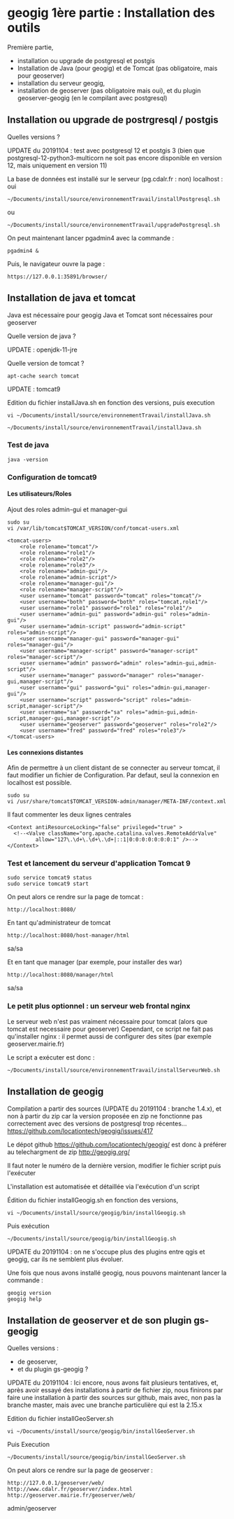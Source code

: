 

# geogig 1ère partie : Installation des outils

Première partie,
  - installation ou upgrade de postgresql et postgis
  - Installation de Java (pour geogig) et de Tomcat (pas obligatoire, mais pour geoserver)
  - installation du serveur geogig,
  - installation de geoserver (pas obligatoire mais oui), et du plugin geoserver-geogig (en le compilant avec postgresql)
<!--
  - installation de geogig-py (non)
  - installation des plugins qgis geogig (non)
-->

## Installation ou upgrade de postrgresql / postgis

Quelles versions ?
<!--
postgresql 10 et postgis 2.4 (?) ... en attendant que ...
postgresql 11 et postgis 2.5 soient sortis (?)
(actuellement ces deux dernieres versions sont en beta)
Mais, après quelques essais, bien que geogig soit adapté à postgresql 10,
il semble que le plugin geoserver-geogig ne communique bien qu'avec postgresql 9.6

Nous allons donc installer :
postgresql 9.6 et postgis 2.3 -->

UPDATE du 20191104 : test avec postgresql 12 et postgis 3
(bien que postgresql-12-python3-multicorn ne soit pas encore disponible en version 12, mais uniquement en version 11)

La base de données est installé sur le serveur (pg.cdalr.fr : non) localhost : oui
```
~/Documents/install/source/environnementTravail/installPostgresql.sh
```
ou
```
~/Documents/install/source/environnementTravail/upgradePostgresql.sh
```

On peut maintenant lancer pgadmin4 avec la commande :
```
pgadmin4 &
```

Puis, le navigateur ouvre la page :

```
https://127.0.0.1:35891/browser/
```

## Installation de java et tomcat

Java est nécessaire pour geogig
Java et Tomcat sont nécessaires pour geoserver

Quelle version de java ?
<!-- la 8
geogig fonctionne avec java 8 mais pas avec java 9
cf ici :
http://docs.geoserver.org/latest/en/user/production/java.html
Avec java 9, nos tests ont fait apparaitre ce genre de messages :
"WARNING: Illegal reflective access"
```
apt-cache search openjdk | grep jre
```
openjdk-8-jre -->

UPDATE : openjdk-11-jre


Quelle version de tomcat ?
```
apt-cache search tomcat
```

UPDATE : tomcat9

Edition du fichier installJava.sh en fonction des versions, puis execution
```
vi ~/Documents/install/source/environnementTravail/installJava.sh
```
```
~/Documents/install/source/environnementTravail/installJava.sh
```

### Test de java
```
java -version
```

### Configuration de tomcat9

#### Les utilisateurs/Roles

Ajout des roles admin-gui et manager-gui

```
sudo su
vi /var/lib/tomcat$TOMCAT_VERSION/conf/tomcat-users.xml
```
```
<tomcat-users>
    <role rolename="tomcat"/>
    <role rolename="role1"/>
    <role rolename="role2"/>
    <role rolename="role3"/>
    <role rolename="admin-gui"/>
    <role rolename="admin-script"/>
    <role rolename="manager-gui"/>
    <role rolename="manager-script"/>
    <user username="tomcat" password="tomcat" roles="tomcat"/>
    <user username="both" password="both" roles="tomcat,role1"/>
    <user username="role1" password="role1" roles="role1"/>
    <user username="admin-gui" password="admin-gui" roles="admin-gui"/>
    <user username="admin-script" password="admin-script" roles="admin-script"/>
    <user username="manager-gui" password="manager-gui" roles="manager-gui"/>
    <user username="manager-script" password="manager-script" roles="manager-script"/>
    <user username="admin" password="admin" roles="admin-gui,admin-script"/>
    <user username="manager" password="manager" roles="manager-gui,manager-script"/>
    <user username="gui" password="gui" roles="admin-gui,manager-gui"/>
    <user username="script" password="script" roles="admin-script,manager-script"/>
    <user username="sa" password="sa" roles="admin-gui,admin-script,manager-gui,manager-script"/>
    <user username="geoserver" password="geoserver" roles="role2"/>
    <user username="fred" password="fred" roles="role3"/>
</tomcat-users>
```

#### Les connexions distantes
Afin de permettre à un client distant de se connecter au serveur tomcat,
il faut modifier un fichier de Configuration.
Par defaut, seul la connexion en localhost est possible.

```
sudo su
vi /usr/share/tomcat$TOMCAT_VERSION-admin/manager/META-INF/context.xml
```
Il faut commenter les deux lignes centrales
```
<Context antiResourceLocking="false" privileged="true" >
  <!--<Valve className="org.apache.catalina.valves.RemoteAddrValve"
         allow="127\.\d+\.\d+\.\d+|::1|0:0:0:0:0:0:0:1" />-->
</Context>
```

### Test et lancement du serveur d'application Tomcat 9

```
sudo service tomcat9 status
sudo service tomcat9 start
```

On peut alors ce rendre sur la page de tomcat :

```
http://localhost:8080/
```

En tant qu'administrateur de tomcat
```
http://localhost:8080/host-manager/html
```
sa/sa

Et en tant que manager (par exemple, pour installer des war)
```
http://localhost:8080/manager/html
```
sa/sa

### Le petit plus optionnel : un serveur web frontal nginx

Le serveur web n'est pas vraiment nécessaire pour tomcat
(alors que tomcat est necessaire pour geoserver)
Cependant, ce script ne fait pas qu'installer nginx :
il permet aussi de configurer des sites
(par exemple geoserver.mairie.fr)

Le script a exécuter est donc :
```
~/Documents/install/source/environnementTravail/installServeurWeb.sh
```

## Installation de geogig

Compilation a partir des sources (UPDATE du 20191104 : branche 1.4.x),
et non à partir du zip car la version proposée en zip
ne fonctionne pas correctement avec des
versions de postgresql trop récentes...
https://github.com/locationtech/geogig/issues/417

Le dépot github
https://github.com/locationtech/geogig/
est donc à préférer au telechargment de zip
http://geogig.org/

Il faut noter le numéro de la dernière version, modifier le fichier script puis l'exécuter

L'installation est automatisée et détaillée via l'exécution d'un script

Édition du fichier installGeogig.sh en fonction des versions,

```
vi ~/Documents/install/source/geogig/bin/installGeogig.sh
```

Puis exécution
```
~/Documents/install/source/geogig/bin/installGeogig.sh
```

UPDATE du 20191104 : on ne s'occupe plus des plugins entre qgis et geogig,
car ils ne semblent plus évoluer.

<!--
Ainsi, nos premiers essais ont montré que si l'on souhaitait
utiliser le plugin qgis-geogiglight-plugin,
 - nous étions limité à une version de geogig :
   il ne fallait pas prendre une version trop recente de geogig,
   il fallait se limiter à la version 1.1 de geogig
 - du coup, vu que ce plugin n'apporte, à priori, pas de fonctionnalités,
   on ne va pas l'installer

Message vu, après avoir essayé d'utiliser ce plugin :
  Attention, ce plugin de qgis ne fonctionne pas avec une version trop recente de geogig :

file:///home/fred/.local/share/QGIS/QGIS3/profiles/default/python/plugins/geogig/docs/html/usage.html#geogig-plugin-interface-and-tools
```
You need GeoGig 1.1.1 version to use the QGIS plugin; version 1.2 may not work due to API changes. You can download it here.
```


### Configuration supplémentaire

Il s'agit de faire les présentations, c'est à dire de faire connaitre geogig au système
(variable PATH)

```
source ~/Documents/install/source/geogig/bin/majGeogig.sh
```
-->

Une fois que nous avons installé geogig,
nous pouvons maintenant lancer la commande :
```
geogig version
geogig help
```


## Installation de geoserver et de son plugin gs-geogig

Quelles versions :
 - de geoserver,
 - et du plugin gs-geogig ?

UPDATE du 20191104 :
Ici encore, nous avons fait plusieurs tentatives, et, après avoir essayé
des installations à partir de fichier zip, nous finirons par faire une installation
à partir des sources sur github, mais avec, non pas la branche master, mais avec une branche
particulière qui est la 2.15.x

<!--
Pour memoire, voici nos essais avec les zip :

Normalement, la derniere version devrait fonctionner, mais, en décelant une erreur
lors de l'affichage de la page geogig settings, nous sommes revenus à une version antérieure
```
export GEOSERVER_VERSION='2.12.1'
export GEOSERVER_PLUGIN_GEOGIG_VERSION='2.12'
```
et non pas 2.13.1 et 2.13

http://geoserver.org/

https://github.com/locationtech/geogig
Puis, dans le fichier README.md il faut cliquer, dans le pargraphe download,
sur le lien :
The latest release Version 1.2.0 is available on github
https://github.com/locationtech/geogig/relesases/tag/v.1.2.0

-->

Edition du fichier installGeoServer.sh
```
vi ~/Documents/install/source/geogig/bin/installGeoServer.sh
```
Puis Execution
```
~/Documents/install/source/geogig/bin/installGeoServer.sh
```

<!--
### Rechargement de tomcat9

Attention : après l'installation, il est fort probable qu'il faille
recharger geoserver (tomcat ?) pour qu'il prenne en compte le plugin gs-geogig
-->

On peut alors ce rendre sur la page de geoserver :

```
http://127.0.0.1/geoserver/web/
http://www.cdalr.fr/geoserver/index.html
http://geoserver.mairie.fr/geoserver/web/

```
admin/geoserver

<!--
UPDATE du 20191104 : on n'installe pas des outils qui sont en python2...

## Installation du module python, geogig-py

C'est un module pour python2..
Utilité de ce module à démontrer...

```
~/Documents/install/source/geogig/bin/installGeogigpy.sh
```
-->

<!--
## Installation des plugins qgis

Il existe au moins troisième plugins qgis
(dont le développement est plus ou moins actif...) :
 - qgis-geogig-plugin (appelé aussi Geogig Client)
   ce plugin est abandonné
   (ici, le developpement c'est plutot moins que plus... )
   https://github.com/planetfederal/qgis-geogig-plugin
 - qgis-geogiglight-plugin (appelé aussi Geogig Local Client)
   https://github.com/planetfederal/qgis-geogiglight-plugin
   (ex https://github.com/boundlessgeo/qgis-geogiglight-plugin)
   ce depot contient une branche de developpement dédiée à la version 3 de QGIS
   https://github.com/planetfederal/qgis-geogiglight-plugin/tree/qgis3
   une autre documentation sur ce second plugin se trouve ici :
   https://github.com/SWM-IT/qgis-netze-gas/blob/master/documents/en_gb/Dokumentation%20GeogigLocalClient.rst
 - geogig-qgis-client-plugin (appelé aussi QGIS GeoGig Client)
   ce plugin semble relativement récent, prévu pour qgis3, et documenté
   https://github.com/ngageoint/geogig-qgis-client-plugin
   https://github.com/ngageoint/geogig-qgis-client-plugin/blob/master/docs/source/usermanual/install.rst


### Installation du vieux plugin de boundlessgeo : Geogig Client

Attention, ce plugin de qgis ne fonctionne pas avec une version trop recente de geogig :

file:///home/fred/.local/share/QGIS/QGIS3/profiles/default/python/plugins/geogig/docs/html/usage.html#geogig-plugin-interface-and-tools
```
You need GeoGig 1.1.1 version to use the QGIS plugin; version 1.2 may not work due to API changes. You can download it here.
```

Il faut donc installer la version 1.1.1 de geogig et non pas la derniere version
L'installation du plugin se fait grace au script
```
~/Documents/install/source/geogig/bin/installPluginQgis.sh
```

Le plugin est accessible sous QGis dans le menu
```
Extension / Geogig
```

### Installation du nouveau plugin : Geogig Local Client
L'installation du plugin se fait grace au script
```
~/Documents/install/source/geogig/bin/installPluginQgis.sh
```

Le plugin est accessible sous QGis dans le menu
```
Base de Données / Geogig Local Client
```

### Installation du plugin alternatif : QGIS GeoGig Client
https://github.com/ngageoint/geogig-qgis-client-plugin/blob/master/docs/source/usermanual/install.rst

-->
